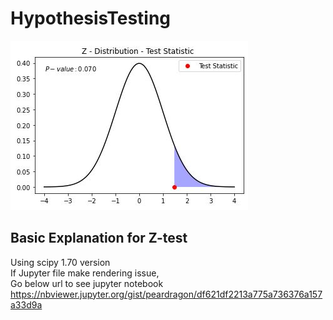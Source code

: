 # HypothesisTesting

![Image1](./image1.JPG)
## Basic Explanation for Z-test
Using scipy 1.70 version  
If Jupyter file make rendering issue,  
Go below url to see jupyter notebook  
https://nbviewer.jupyter.org/gist/peardragon/df621df2213a775a736376a157a33d9a
